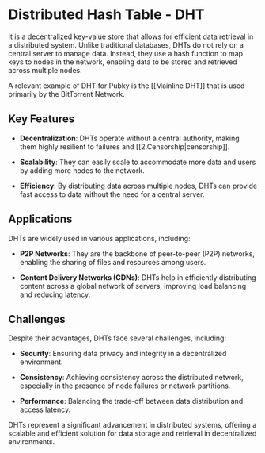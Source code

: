 # Distributed Hash Table - DHT

It is a decentralized key-value store that allows for efficient data retrieval in a distributed system. Unlike traditional databases, DHTs do not rely on a central server to manage data. Instead, they use a hash function to map keys to nodes in the network, enabling data to be stored and retrieved across multiple nodes.

A relevant example of DHT for Pubky is the [[Mainline DHT]] that is used primarily by the BitTorrent Network.

## Key Features

- **Decentralization**: DHTs operate without a central authority, making them highly resilient to failures and [[2.Censorship|censorship]].

- **Scalability**: They can easily scale to accommodate more data and users by adding more nodes to the network.

- **Efficiency**: By distributing data across multiple nodes, DHTs can provide fast access to data without the need for a central server.

## Applications

DHTs are widely used in various applications, including:

- **P2P Networks**: They are the backbone of peer-to-peer (P2P) networks, enabling the sharing of files and resources among users.

- **Content Delivery Networks (CDNs)**: DHTs help in efficiently distributing content across a global network of servers, improving load balancing and reducing latency.

## Challenges

Despite their advantages, DHTs face several challenges, including:

- **Security**: Ensuring data privacy and integrity in a decentralized environment.

- **Consistency**: Achieving consistency across the distributed network, especially in the presence of node failures or network partitions.

- **Performance**: Balancing the trade-off between data distribution and access latency.

DHTs represent a significant advancement in distributed systems, offering a scalable and efficient solution for data storage and retrieval in decentralized environments.
